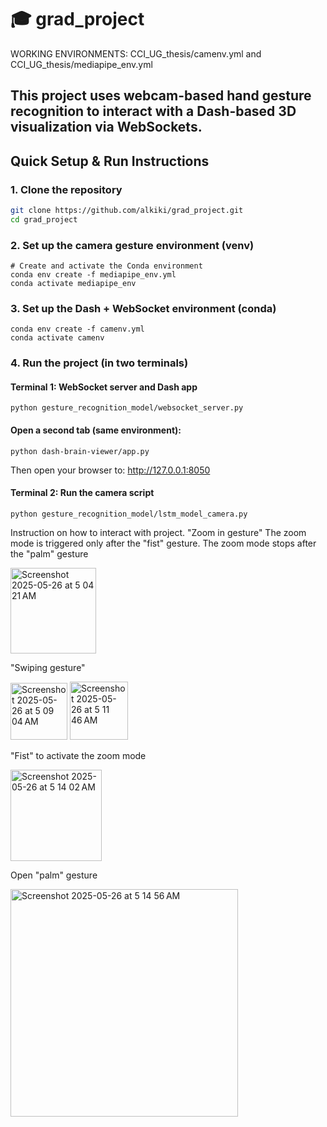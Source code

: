 # 🎓 grad_project

WORKING ENVIRONMENTS: CCI_UG_thesis/camenv.yml and CCI_UG_thesis/mediapipe_env.yml

This project uses webcam-based hand gesture recognition to interact with a Dash-based 3D visualization via WebSockets.
---

## Quick Setup & Run Instructions

###  1. Clone the repository

```bash
git clone https://github.com/alkiki/grad_project.git
cd grad_project
```
### 2. Set up the camera gesture environment (venv)
```
# Create and activate the Conda environment
conda env create -f mediapipe_env.yml
conda activate mediapipe_env
```
### 3. Set up the Dash + WebSocket environment (conda)
```# Create and activate the Conda environment
conda env create -f camenv.yml
conda activate camenv
```
### 4. Run the project (in two terminals)
#### Terminal 1: WebSocket server and Dash app
```conda activate mediapipe_env
python gesture_recognition_model/websocket_server.py
```
#### Open a second tab (same environment):
```conda activate camenv
python dash-brain-viewer/app.py
```
Then open your browser to:
http://127.0.0.1:8050

#### Terminal 2: Run the camera script
```conda activate mediapipe_env       # On Windows: camenv\Scripts\activate
python gesture_recognition_model/lstm_model_camera.py
```
Instruction on how to interact with project. 
"Zoom in gesture"
The zoom mode is triggered only after the "fist" gesture. The zoom mode stops after the "palm" gesture


<img width="137" alt="Screenshot 2025-05-26 at 5 04 21 AM" src="https://github.com/user-attachments/assets/d3700ef7-be78-47df-80c7-d663dd57e0e8" />


"Swiping gesture"


<img width="91" alt="Screenshot 2025-05-26 at 5 09 04 AM" src="https://github.com/user-attachments/assets/9f0bea2a-3042-4407-9bf2-0be161ee0caa" />
<img width="93" alt="Screenshot 2025-05-26 at 5 11 46 AM" src="https://github.com/user-attachments/assets/f788df7b-ebac-4c15-8461-3616c53444e4" />


"Fist" to activate the zoom mode 


<img width="146" alt="Screenshot 2025-05-26 at 5 14 02 AM" src="https://github.com/user-attachments/assets/367d8f8a-9d40-4ec1-9075-189a24421f54" />


Open "palm" gesture


<img width="364" alt="Screenshot 2025-05-26 at 5 14 56 AM" src="https://github.com/user-attachments/assets/5ba655cc-3f25-44a3-b715-16fbf650f2e8" />
